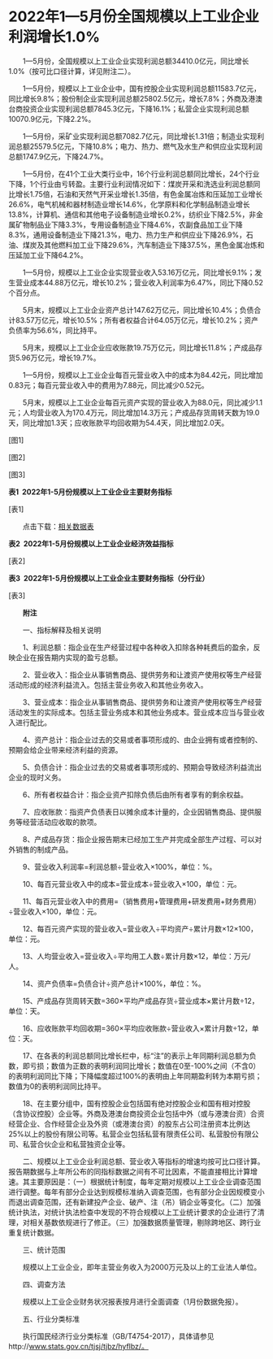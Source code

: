 # 2022年1—5月份全国规模以上工业企业利润增长1.0%

　　1—5月份，全国规模以上工业企业实现利润总额34410.0亿元，同比增长1.0%（按可比口径计算，详见附注二）。

　　1—5月份，规模以上工业企业中，国有控股企业实现利润总额11583.7亿元，同比增长9.8%；股份制企业实现利润总额25802.5亿元，增长7.8%；外商及港澳台商投资企业实现利润总额7845.3亿元，下降16.1%；私营企业实现利润总额10070.9亿元，下降2.2%。

　　1—5月份，采矿业实现利润总额7082.7亿元，同比增长1.31倍；制造业实现利润总额25579.5亿元，下降10.8%；电力、热力、燃气及水生产和供应业实现利润总额1747.9亿元，下降24.7%。

　　1—5月份，在41个工业大类行业中，16个行业利润总额同比增长，24个行业下降，1个行业由亏转盈。主要行业利润情况如下：煤炭开采和洗选业利润总额同比增长1.75倍，石油和天然气开采业增长1.35倍，有色金属冶炼和压延加工业增长26.6%，电气机械和器材制造业增长14.6%，化学原料和化学制品制造业增长13.8%，计算机、通信和其他电子设备制造业增长0.2%，纺织业下降2.5%，非金属矿物制品业下降3.3%，专用设备制造业下降4.6%，农副食品加工业下降8.3%，通用设备制造业下降21.3%，电力、热力生产和供应业下降26.9%，石油、煤炭及其他燃料加工业下降29.6%，汽车制造业下降37.5%，黑色金属冶炼和压延加工业下降64.2%。

　　1—5月份，规模以上工业企业实现营业收入53.16万亿元，同比增长9.1%；发生营业成本44.88万亿元，增长10.2%；营业收入利润率为6.47%，同比下降0.52个百分点。

　　5月末，规模以上工业企业资产总计147.62万亿元，同比增长10.4%；负债合计83.57万亿元，增长10.5%；所有者权益合计64.05万亿元，增长10.2%；资产负债率为56.6%，同比持平。

　　5月末，规模以上工业企业应收账款19.75万亿元，同比增长11.8%；产成品存货5.96万亿元，增长19.7%。

　　1—5月份，规模以上工业企业每百元营业收入中的成本为84.42元，同比增加0.83元；每百元营业收入中的费用为7.88元，同比减少0.52元。

　　5月末，规模以上工业企业每百元资产实现的营业收入为88.0元，同比减少1.1元；人均营业收入为170.4万元，同比增加14.3万元；产成品存货周转天数为19.0天，同比增加1.3天；应收账款平均回收期为54.4天，同比增加2.0天。

\[图1\]

\[图2\]

\[图3\]

**表****1  2022****年****1-5****月份规模以上工业企业主要财务指标**

\[表1\]

　　点击下载：[相关数据表](http://www.stats.gov.cn/sj/zxfb/202302/W020230203608812018218.xlsx)

**表****2  2022****年****1-5****月份规模以上工业企业经济效益指标**

\[表2\]

**表****3  2022****年****1-5****月份规模以上工业企业主要财务指标（分行业）**

\[表3\]

　　**附注**

　　一、指标解释及相关说明

　　1、利润总额：指企业在生产经营过程中各种收入扣除各种耗费后的盈余，反映企业在报告期内实现的盈亏总额。

　　2、营业收入：指企业从事销售商品、提供劳务和让渡资产使用权等生产经营活动形成的经济利益流入。包括主营业务收入和其他业务收入。

　　3、营业成本：指企业从事销售商品、提供劳务和让渡资产使用权等生产经营活动发生的实际成本。包括主营业务成本和其他业务成本。营业成本应当与营业收入进行配比。

　　4、资产总计：指企业过去的交易或者事项形成的、由企业拥有或者控制的、预期会给企业带来经济利益的资源。

　　5、负债合计：指企业过去的交易或者事项形成的、预期会导致经济利益流出企业的现时义务。

　　6、所有者权益合计：指企业资产扣除负债后由所有者享有的剩余权益。

　　7、应收账款：指资产负债表日以摊余成本计量的，企业因销售商品、提供服务等经营活动应收取的款项。

　　8、产成品存货：指企业报告期末已经加工生产并完成全部生产过程、可以对外销售的制成产品。

　　9、营业收入利润率\=利润总额÷营业收入×100%，单位：%。

　　10、每百元营业收入中的成本\=营业成本÷营业收入×100，单位：元。

　　11、每百元营业收入中的费用\=（销售费用+管理费用+研发费用+财务费用）÷营业收入×100，单位：元。

　　12、每百元资产实现的营业收入\=营业收入÷平均资产÷累计月数×12×100，单位：元。

　　13、人均营业收入\=营业收入÷平均用工人数÷累计月数×12，单位：万元/人。

　　14、资产负债率\=负债合计÷资产总计×100%，单位：%。

　　15、产成品存货周转天数\=360×平均产成品存货÷营业成本×累计月数÷12，单位：天。

　　16、应收账款平均回收期\=360×平均应收账款÷营业收入×累计月数÷12，单位：天。

　　17、在各表的利润总额同比增长栏中，标“注”的表示上年同期利润总额为负数，即亏损；数值为正数的表明利润同比增长；数值在0至\-100%之间（不含0）的表明利润同比下降；下降幅度超过100%的表明由上年同期盈利转为本期亏损；数值为0的表明利润同比持平。

　　18、在主要分组中，国有控股企业包括国有绝对控股企业和国有相对控股（含协议控股）企业等。外商及港澳台商投资企业包括中外（或与港澳台资）合资经营企业、合作经营企业及外资（或港澳台资）的股东占公司注册资本比例达25%以上的股份有限公司等。私营企业包括私营有限责任公司、私营股份有限公司、私营合伙企业和私营独资企业等。

　　二、规模以上工业企业利润总额、营业收入等指标的增速均按可比口径计算。报告期数据与上年所公布的同指标数据之间有不可比因素，不能直接相比计算增速。其主要原因是：（一）根据统计制度，每年定期对规模以上工业企业调查范围进行调整。每年有部分企业达到规模标准纳入调查范围，也有部分企业因规模变小而退出调查范围，还有新建投产企业、破产、注（吊）销企业等变化。（二）加强统计执法，对统计执法检查中发现的不符合规模以上工业统计要求的企业进行了清理，对相关基数依规进行了修正。（三）加强数据质量管理，剔除跨地区、跨行业重复统计数据。

　　三、统计范围

　　规模以上工业企业，即年主营业务收入为2000万元及以上的工业法人单位。

　　四、调查方法

　　规模以上工业企业财务状况报表按月进行全面调查（1月份数据免报）。

　　五、行业分类标准

　　执行国民经济行业分类标准（GB/T4754-2017），具体请参见http://www.stats.gov.cn/tjsj/tjbz/hyflbz/。
